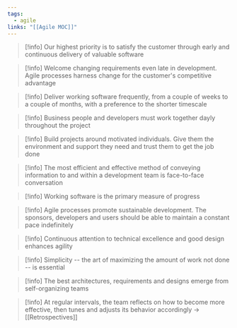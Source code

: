 ```yaml
---
tags:
  - agile
links: "[[Agile MOC]]"
---
```

> [!info] Our highest priority is to satisfy the customer through early and continuous delivery of valuable software

> [!info] Welcome changing requirements even late in development. Agile processes harness change for the customer's competitive advantage

> [!info] Deliver working software frequently, from a couple of weeks to a couple of months, with a preference to the shorter timescale

> [!info] Business people and developers must work together dayly throughout the project

> [!info] Build projects around motivated individuals. Give them the environment and support they need and trust them to get the job done

> [!info] The most efficient and effective method of conveying information to and within a development team is face-to-face conversation

> [!info] Working software is the primary measure of progress

> [!info] Agile processes promote sustainable development. The sponsors, developers and users should be able to maintain a constant pace indefinitely

> [!info] Continuous attention to technical excellence and good design enhances agility

> [!info] Simplicity -- the art of maximizing the amount of work not done -- is essential

> [!info] The best architectures, requirements and designs emerge from self-organizing teams

> [!info] At regular intervals, the team reflects on how to become more effective, then tunes and adjusts its behavior accordingly -> [[Retrospectives]]
